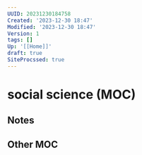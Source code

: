 ```yaml
---
UUID: 20231230184758
Created: '2023-12-30 18:47'
Modified: '2023-12-30 18:47'
Version: 1
tags: []
Up: '[[Home]]'
draft: true
SiteProcssed: true
---
```


# social science (MOC)

## Notes


## Other MOC


